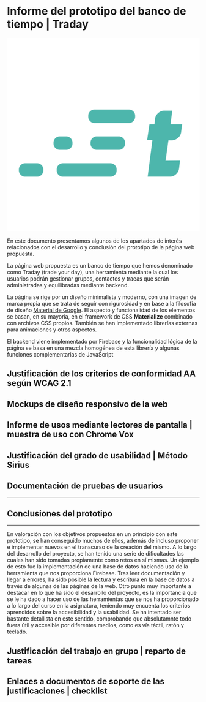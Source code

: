 # Informe del prototipo del banco de tiempo | Traday


![Logo de Traday](../public/media/img/traday-logo_teal.png)

En este documento presentamos algunos de los apartados de interés relacionados con el desarrollo y conclusión del prototipo de la página web propuesta.

La página web propuesta es un banco de tiempo que hemos denominado como Traday (trade your day), una herramienta mediante la cual los usuarios podrán gestionar grupos, contactos y traeas  que serán administradas y equilibradas mediante backend. 

La página se rige por un diseño minimalista y moderno, con una imagen de marca propia que se trata de seguir con rigurosidad y en base a la filosofía de diseño [Material de Google](https://material.io/design). El aspecto y funcionalidad de los elementos se basan, en su mayoría, en el framework de CSS **Materialize** combinado con archivos CSS propios. También se han implementado librerías externas para animaciones y otros aspectos. 

El backend viene implementado por Firebase y la funcionalidad lógica de la página se basa en una mezcla homogénea de esta librería y algunas funciones complementarias de JavaScript

## Justificación de los criterios de conformidad AA según WCAG 2.1

## Mockups de diseño responsivo de la web

## Informe de usos mediante lectores de pantalla | muestra de uso con Chrome Vox

## Justificación del grado de usabilidad | Método Sirius

## Documentación de pruebas de usuarios

***
## Conclusiones del prototipo

***
En valoración con los objetivos propuestos en un principio con este prototipo, se han conseguido muchos de ellos, además de incluso proponer e implementar nuevos en el transcurso de la creación del mismo. A lo largo del desarrollo del proyecto, se han tenido una serie de dificultades las cuales han sido tomadas propiamente como retos en sí mismas. Un ejemplo de esto fue la implementación de una base de datos haciendo uso de la herramienta que nos proporciona Firebase. Tras leer documentación y llegar a errores, ha sido posible la lectura y escritura en la base de datos a través de algunas de las páginas de la web.
Otro punto muy importante a destacar en lo que ha sido el desarrollo del proyecto, es la importancia que se le ha dado a hacer uso de las herramientas que se nos ha proporcionado a lo largo del curso en la asignatura, teniendo muy encuenta los criterios aprendidos sobre la accesibilidad y la usabilidad. Se ha intentado ser bastante detallista en este sentido, comprobando que absolutamnte todo fuera útil y accesible por diferentes medios, como es vía táctil, ratón y teclado. 


## Justificación del trabajo en grupo | reparto de tareas

## Enlaces a documentos de soporte de las justificaciones | checklist